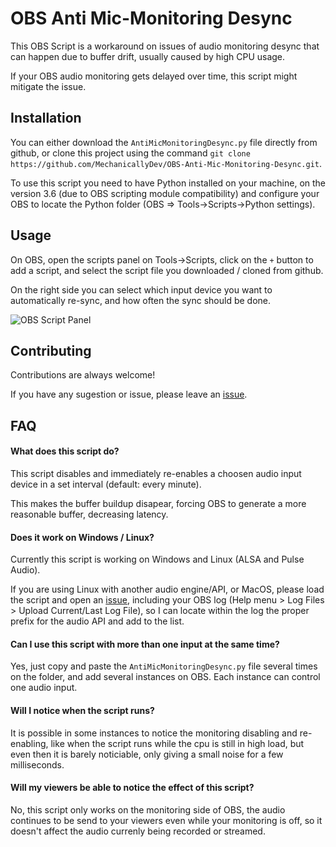 # OBS Anti Mic-Monitoring Desync

This OBS Script is a workaround on issues of audio monitoring desync that can happen due to buffer drift, usually caused by high CPU usage.

If your OBS audio monitoring gets delayed over time, this script might mitigate the issue.


## Installation

You can either download the `AntiMicMonitoringDesync.py` file directly from github, or clone this project using the command `git clone https://github.com/MechanicallyDev/OBS-Anti-Mic-Monitoring-Desync.git`.

To use this script you need to have Python installed on your machine, on the version 3.6 (due to OBS scripting module compatibility) and configure your OBS to locate the Python folder (OBS => Tools->Scripts->Python settings).


## Usage

On OBS, open the scripts panel on Tools->Scripts, click on the `+` button to add a script, and select the script file you downloaded / cloned from github.

On the right side you can select which input device you want to automatically re-sync, and how often the sync should be done.

![OBS Script Panel](https://github.com/MechanicallyDev/OBS-Anti-Mic-Monitoring-Desync/blob/702686b032313de596f1033ca23b11812604900f/script%20panel.png)


## Contributing

Contributions are always welcome! 

If you have any sugestion or issue, please leave an [issue](https://github.com/MechanicallyDev/OBS-Anti-Mic-Monitoring-Desync/issues).


## FAQ

#### What does this script do?

This script disables and immediately re-enables a choosen audio input device in a set interval (default: every minute).

This makes the buffer buildup disapear, forcing OBS to generate a more reasonable buffer, decreasing latency.


#### Does it work on Windows / Linux?

Currently this script is working on Windows and Linux (ALSA and Pulse Audio).

If you are using Linux with another audio engine/API, or MacOS, please load the script and open an [issue](https://github.com/MechanicallyDev/OBS-Anti-Mic-Monitoring-Desync/issues), including your OBS log (Help menu > Log Files > Upload Current/Last Log File), so I can locate within the log the proper prefix for the audio API and add to the list.


#### Can I use this script with more than one input at the same time?

Yes, just copy and paste the `AntiMicMonitoringDesync.py` file several times on the folder, and add several instances on OBS. Each instance can control one audio input.


#### Will I notice when the script runs?

It is possible in some instances to notice the monitoring disabling and re-enabling, like when the script runs while the cpu is still in high load, but even then it is barely noticiable, only giving a small noise for a few milliseconds.


#### Will my viewers be able to notice the effect of this script?

No, this script only works on the monitoring side of OBS, the audio continues to be send to your viewers even while your monitoring is off, so it doesn't affect the audio currenly being recorded or streamed.
